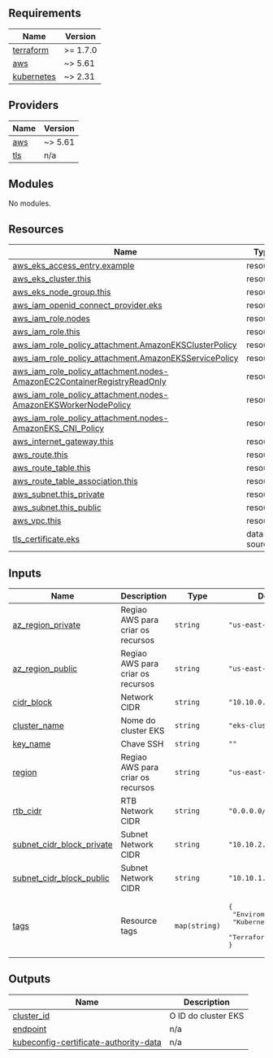 <!-- BEGIN_TF_DOCS -->
## Requirements

| Name | Version |
|------|---------|
| <a name="requirement_terraform"></a> [terraform](#requirement\_terraform) | >= 1.7.0 |
| <a name="requirement_aws"></a> [aws](#requirement\_aws) | ~> 5.61 |
| <a name="requirement_kubernetes"></a> [kubernetes](#requirement\_kubernetes) | ~> 2.31 |

## Providers

| Name | Version |
|------|---------|
| <a name="provider_aws"></a> [aws](#provider\_aws) | ~> 5.61 |
| <a name="provider_tls"></a> [tls](#provider\_tls) | n/a |

## Modules

No modules.

## Resources

| Name | Type |
|------|------|
| [aws_eks_access_entry.example](https://registry.terraform.io/providers/hashicorp/aws/latest/docs/resources/eks_access_entry) | resource |
| [aws_eks_cluster.this](https://registry.terraform.io/providers/hashicorp/aws/latest/docs/resources/eks_cluster) | resource |
| [aws_eks_node_group.this](https://registry.terraform.io/providers/hashicorp/aws/latest/docs/resources/eks_node_group) | resource |
| [aws_iam_openid_connect_provider.eks](https://registry.terraform.io/providers/hashicorp/aws/latest/docs/resources/iam_openid_connect_provider) | resource |
| [aws_iam_role.nodes](https://registry.terraform.io/providers/hashicorp/aws/latest/docs/resources/iam_role) | resource |
| [aws_iam_role.this](https://registry.terraform.io/providers/hashicorp/aws/latest/docs/resources/iam_role) | resource |
| [aws_iam_role_policy_attachment.AmazonEKSClusterPolicy](https://registry.terraform.io/providers/hashicorp/aws/latest/docs/resources/iam_role_policy_attachment) | resource |
| [aws_iam_role_policy_attachment.AmazonEKSServicePolicy](https://registry.terraform.io/providers/hashicorp/aws/latest/docs/resources/iam_role_policy_attachment) | resource |
| [aws_iam_role_policy_attachment.nodes-AmazonEC2ContainerRegistryReadOnly](https://registry.terraform.io/providers/hashicorp/aws/latest/docs/resources/iam_role_policy_attachment) | resource |
| [aws_iam_role_policy_attachment.nodes-AmazonEKSWorkerNodePolicy](https://registry.terraform.io/providers/hashicorp/aws/latest/docs/resources/iam_role_policy_attachment) | resource |
| [aws_iam_role_policy_attachment.nodes-AmazonEKS_CNI_Policy](https://registry.terraform.io/providers/hashicorp/aws/latest/docs/resources/iam_role_policy_attachment) | resource |
| [aws_internet_gateway.this](https://registry.terraform.io/providers/hashicorp/aws/latest/docs/resources/internet_gateway) | resource |
| [aws_route.this](https://registry.terraform.io/providers/hashicorp/aws/latest/docs/resources/route) | resource |
| [aws_route_table.this](https://registry.terraform.io/providers/hashicorp/aws/latest/docs/resources/route_table) | resource |
| [aws_route_table_association.this](https://registry.terraform.io/providers/hashicorp/aws/latest/docs/resources/route_table_association) | resource |
| [aws_subnet.this_private](https://registry.terraform.io/providers/hashicorp/aws/latest/docs/resources/subnet) | resource |
| [aws_subnet.this_public](https://registry.terraform.io/providers/hashicorp/aws/latest/docs/resources/subnet) | resource |
| [aws_vpc.this](https://registry.terraform.io/providers/hashicorp/aws/latest/docs/resources/vpc) | resource |
| [tls_certificate.eks](https://registry.terraform.io/providers/hashicorp/tls/latest/docs/data-sources/certificate) | data source |

## Inputs

| Name | Description | Type | Default | Required |
|------|-------------|------|---------|:--------:|
| <a name="input_az_region_private"></a> [az\_region\_private](#input\_az\_region\_private) | Regiao AWS para criar os recursos | `string` | `"us-east-1a"` | no |
| <a name="input_az_region_public"></a> [az\_region\_public](#input\_az\_region\_public) | Regiao AWS para criar os recursos | `string` | `"us-east-1b"` | no |
| <a name="input_cidr_block"></a> [cidr\_block](#input\_cidr\_block) | Network CIDR | `string` | `"10.10.0.0/16"` | no |
| <a name="input_cluster_name"></a> [cluster\_name](#input\_cluster\_name) | Nome do cluster EKS | `string` | `"eks-cluster"` | no |
| <a name="input_key_name"></a> [key\_name](#input\_key\_name) | Chave SSH | `string` | `""` | no |
| <a name="input_region"></a> [region](#input\_region) | Regiao AWS para criar os recursos | `string` | `"us-east-1"` | no |
| <a name="input_rtb_cidr"></a> [rtb\_cidr](#input\_rtb\_cidr) | RTB Network CIDR | `string` | `"0.0.0.0/0"` | no |
| <a name="input_subnet_cidr_block_private"></a> [subnet\_cidr\_block\_private](#input\_subnet\_cidr\_block\_private) | Subnet Network CIDR | `string` | `"10.10.2.0/24"` | no |
| <a name="input_subnet_cidr_block_public"></a> [subnet\_cidr\_block\_public](#input\_subnet\_cidr\_block\_public) | Subnet Network CIDR | `string` | `"10.10.1.0/24"` | no |
| <a name="input_tags"></a> [tags](#input\_tags) | Resource tags | `map(string)` | <pre>{<br>  "Enviroment": "dev",<br>  "Kubernetes": "true",<br>  "Terraform": "true"<br>}</pre> | no |

## Outputs

| Name | Description |
|------|-------------|
| <a name="output_cluster_id"></a> [cluster\_id](#output\_cluster\_id) | O ID do cluster EKS |
| <a name="output_endpoint"></a> [endpoint](#output\_endpoint) | n/a |
| <a name="output_kubeconfig-certificate-authority-data"></a> [kubeconfig-certificate-authority-data](#output\_kubeconfig-certificate-authority-data) | n/a |
<!-- END_TF_DOCS -->
